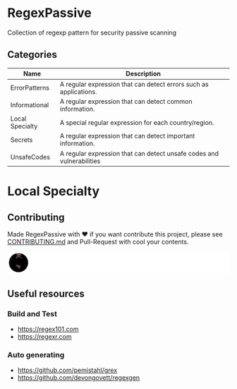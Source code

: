 # RegexPassive
Collection of regexp pattern for security passive scanning

## Categories
| Name           | Description                                                           |
|----------------|-----------------------------------------------------------------------|
| ErrorPatterns  | A regular expression that can detect errors such as applications.     |
| Informational  | A regular expression that can detect common information.              |
| Local Specialty| A special regular expression for each country/region.           |
| Secrets        | A regular expression that can detect important information.           |
| UnsafeCodes    | A regular expression that can detect unsafe codes and vulnerabilities |

# Local Specialty

## Contributing
Made RegexPassive with ❤️
if you want contribute this project, please see [CONTRIBUTING.md](https://github.com/hahwul/RegexPassive/blob/main/CONTRIBUTING.md) and Pull-Request with cool your contents.

[![](/CONTRIBUTORS.svg)](https://github.com/hahwul/RegexPassive/graphs/contributors)

## Useful resources
### Build and Test
- https://regex101.com
- https://regexr.com

### Auto generating
- https://github.com/pemistahl/grex
- https://github.com/devongovett/regexgen
